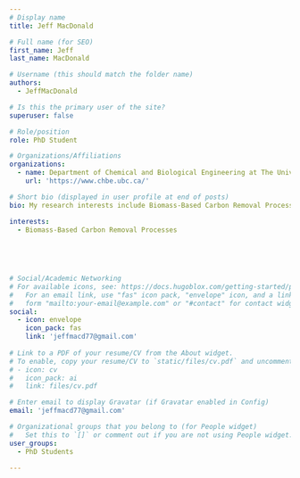 ```yaml
---
# Display name
title: Jeff MacDonald

# Full name (for SEO)
first_name: Jeff
last_name: MacDonald

# Username (this should match the folder name)
authors:
  - JeffMacDonald

# Is this the primary user of the site?
superuser: false

# Role/position
role: PhD Student

# Organizations/Affiliations
organizations:
  - name: Department of Chemical and Biological Engineering at The University of Britis Columbia
    url: 'https://www.chbe.ubc.ca/'

# Short bio (displayed in user profile at end of posts)
bio: My research interests include Biomass-Based Carbon Removal Processes.

interests:
  - Biomass-Based Carbon Removal Processes
 
 

 

# Social/Academic Networking
# For available icons, see: https://docs.hugoblox.com/getting-started/page-builder/#icons
#   For an email link, use "fas" icon pack, "envelope" icon, and a link in the
#   form "mailto:your-email@example.com" or "#contact" for contact widget.
social:
  - icon: envelope
    icon_pack: fas
    link: 'jeffmacd77@gmail.com'
  
# Link to a PDF of your resume/CV from the About widget.
# To enable, copy your resume/CV to `static/files/cv.pdf` and uncomment the lines below.
# - icon: cv
#   icon_pack: ai
#   link: files/cv.pdf

# Enter email to display Gravatar (if Gravatar enabled in Config)
email: 'jeffmacd77@gmail.com'

# Organizational groups that you belong to (for People widget)
#   Set this to `[]` or comment out if you are not using People widget.
user_groups:
  - PhD Students

---
```

